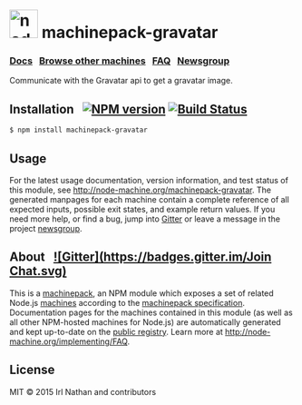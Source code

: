 <h1>
  <a href="http://node-machine.org" title="Node-Machine public registry"><img alt="node-machine logo" title="Node-Machine Project" src="http://node-machine.org/images/machine-anthropomorph-for-white-bg.png" width="50" /></a>
  machinepack-gravatar
</h1>

### [Docs](http://node-machine.org/machinepack-gravatar) &nbsp; [Browse other machines](http://node-machine.org/machinepacks) &nbsp;  [FAQ](http://node-machine.org/implementing/FAQ)  &nbsp;  [Newsgroup](https://groups.google.com/forum/?hl=en#!forum/node-machine)

Communicate with the Gravatar api to get a gravatar image.


## Installation &nbsp; [![NPM version](https://badge.fury.io/js/machinepack-gravatar.svg)](http://badge.fury.io/js/machinepack-gravatar) [![Build Status](https://travis-ci.org/balderdashy/machinepack-gravatar.png?branch=master)](https://travis-ci.org/balderdashy/machinepack-gravatar)

```sh
$ npm install machinepack-gravatar
```

## Usage

For the latest usage documentation, version information, and test status of this module, see <a href="http://node-machine.org/machinepack-gravatar" title="Communicate with the Gravatar api to get a gravatar image. (for node.js)">http://node-machine.org/machinepack-gravatar</a>.  The generated manpages for each machine contain a complete reference of all expected inputs, possible exit states, and example return values.  If you need more help, or find a bug, jump into [Gitter](https://gitter.im/node-machine/general) or leave a message in the project [newsgroup](https://groups.google.com/forum/?hl=en#!forum/node-machine).

## About  &nbsp; [![Gitter](https://badges.gitter.im/Join Chat.svg)](https://gitter.im/node-machine/general?utm_source=badge&utm_medium=badge&utm_campaign=pr-badge&utm_content=badge)

This is a [machinepack](http://node-machine.org/machinepacks), an NPM module which exposes a set of related Node.js [machines](http://node-machine.org/spec/machine) according to the [machinepack specification](http://node-machine.org/spec/machinepack).
Documentation pages for the machines contained in this module (as well as all other NPM-hosted machines for Node.js) are automatically generated and kept up-to-date on the <a href="http://node-machine.org" title="Public machine registry for Node.js">public registry</a>.
Learn more at <a href="http://node-machine.org/implementing/FAQ" title="Machine Project FAQ (for implementors)">http://node-machine.org/implementing/FAQ</a>.

## License

MIT &copy; 2015 Irl Nathan and contributors

